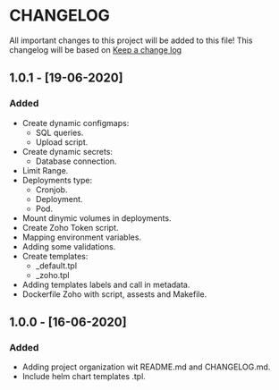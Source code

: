 # CHANGELOG

All important changes to this project will be added to this file! This changelog will be based on [Keep a change log](http://keepachangelog.com/)

## 1.0.1 - [19-06-2020]

### Added

* Create dynamic configmaps:
  * SQL queries.
  * Upload script.
* Create dynamic secrets:
  * Database connection.
* Limit Range.
* Deployments type:
  * Cronjob.
  * Deployment.
  * Pod.
* Mount dinymic volumes in deployments.
* Create Zoho Token script.
* Mapping environment variables.
* Adding some validations.
* Create templates:
  * _default.tpl
  * _zoho.tpl
* Adding templates labels and call in metadata.
* Dockerfile Zoho with script, assests and Makefile.

## 1.0.0 - [16-06-2020]

### Added

* Adding project organization wit README.md and CHANGELOG.md.
* Include helm chart templates .tpl.
